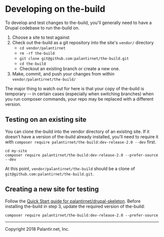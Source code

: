 # Developing on the-build

To develop and test changes to the-build, you'll generally need to have a Drupal codebase to run the-build on.

1. Choose a site to test against
2. Check out the-build as a git repository into the site's `vendor/` directory
   - `cd vendor/palantirnet`
   - `rm -rf the-build`
   - `git clone git@github.com:palantirnet/the-build.git`
   - `cd the-build`
   - Checkout an existing branch or create a new one.
3. Make, commit, and push your changes from within `vendor/palantirnet/the-build/`

The major thing to watch out for here is that your copy of the-build is temporary -- in certain cases (especially when switching branches) when you run composer commands, your repo may be replaced with a different version.

## Testing on an existing site

You can clone the-build into the vendor directory of an existing site. If it doesn't have a version of the-build already installed, you'll need to require it with `composer require palantirnet/the-build:dev-release-2.0 --dev` first.

```
cd my-site
composer require palantirnet/the-build:dev-release-2.0 --prefer-source --dev
```

At this point, `vendor/palantirnet/the-build` should be a clone of `git@github.com:palantirnet/the-build.git`.

## Creating a new site for testing

Follow the [Quick Start guide for palantirnet/drupal-skeleton](https://github.com/palantirnet/drupal-skeleton#quick-start). Before installing the-build in step 3, update the required version of the-build:

```
composer require palantirnet/the-build:dev-release-2.0 --prefer-source
```

----
Copyright 2018 Palantir.net, Inc.
